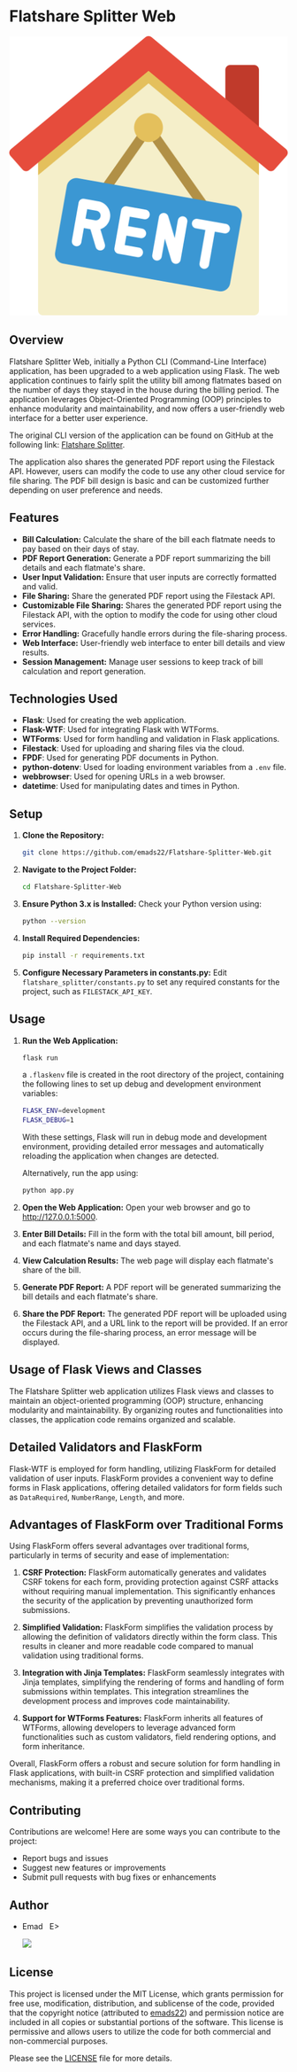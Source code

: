 # Flatshare Splitter Web 

![Flatshare_Splitter_logo](./static/assets/images/Flatshare_Splitter_logo.png)

## Overview
Flatshare Splitter Web, initially a Python CLI (Command-Line Interface) application, has been upgraded to a web application using Flask. The web application continues to fairly split the utility bill among flatmates based on the number of days they stayed in the house during the billing period. The application leverages Object-Oriented Programming (OOP) principles to enhance modularity and maintainability, and now offers a user-friendly web interface for a better user experience.

The original CLI version of the application can be found on GitHub at the following link: [Flatshare Splitter](https://github.com/emads22/Flatshare-Splitter).

The application also shares the generated PDF report using the Filestack API. However, users can modify the code to use any other cloud service for file sharing. The PDF bill design is basic and can be customized further depending on user preference and needs.

## Features
- **Bill Calculation:** Calculate the share of the bill each flatmate needs to pay based on their days of stay.
- **PDF Report Generation:** Generate a PDF report summarizing the bill details and each flatmate's share.
- **User Input Validation:** Ensure that user inputs are correctly formatted and valid.
- **File Sharing:** Share the generated PDF report using the Filestack API.
- **Customizable File Sharing:** Shares the generated PDF report using the Filestack API, with the option to modify the code for using other cloud services.
- **Error Handling:** Gracefully handle errors during the file-sharing process.
- **Web Interface:** User-friendly web interface to enter bill details and view results.
- **Session Management:** Manage user sessions to keep track of bill calculation and report generation.

## Technologies Used
- **Flask**: Used for creating the web application.
- **Flask-WTF**: Used for integrating Flask with WTForms.
- **WTForms**: Used for form handling and validation in Flask applications.
- **Filestack**: Used for uploading and sharing files via the cloud.
- **FPDF**: Used for generating PDF documents in Python.
- **python-dotenv**: Used for loading environment variables from a `.env` file.
- **webbrowser**: Used for opening URLs in a web browser.
- **datetime**: Used for manipulating dates and times in Python.

## Setup
1. **Clone the Repository:**
   ```sh
   git clone https://github.com/emads22/Flatshare-Splitter-Web.git
   ```
2. **Navigate to the Project Folder:**
   ```sh
   cd Flatshare-Splitter-Web
   ```
3. **Ensure Python 3.x is Installed:** Check your Python version using:
   ```sh
   python --version
   ```
4. **Install Required Dependencies:**
   ```sh
   pip install -r requirements.txt
   ```
5. **Configure Necessary Parameters in constants.py:**
   Edit `flatshare_splitter/constants.py` to set any required constants for the project, such as `FILESTACK_API_KEY`.

## Usage
1. **Run the Web Application:**
   ```sh
   flask run
   ```
   a `.flaskenv` file is created in the root directory of the project, containing the following lines to set up debug and development environment variables:
   ```sh
   FLASK_ENV=development
   FLASK_DEBUG=1
   ```
   With these settings, Flask will run in debug mode and development environment, providing detailed error messages and automatically reloading the application when changes are detected.   

   Alternatively, run the app using:
   ```sh
   python app.py
   ```
2. **Open the Web Application:**
   Open your web browser and go to http://127.0.0.1:5000.
3. **Enter Bill Details:**
   Fill in the form with the total bill amount, bill period, and each flatmate's name and days stayed.
4. **View Calculation Results:**
   The web page will display each flatmate's share of the bill.
5. **Generate PDF Report:**
   A PDF report will be generated summarizing the bill details and each flatmate's share.
6. **Share the PDF Report:**
   The generated PDF report will be uploaded using the Filestack API, and a URL link to the report will be provided. If an error occurs during the file-sharing process, an error message will be displayed.

## Usage of Flask Views and Classes
The Flatshare Splitter web application utilizes Flask views and classes to maintain an object-oriented programming (OOP) structure, enhancing modularity and maintainability. By organizing routes and functionalities into classes, the application code remains organized and scalable.

## Detailed Validators and FlaskForm
Flask-WTF is employed for form handling, utilizing FlaskForm for detailed validation of user inputs. FlaskForm provides a convenient way to define forms in Flask applications, offering detailed validators for form fields such as `DataRequired`, `NumberRange`, `Length`, and more.

## Advantages of FlaskForm over Traditional Forms
Using FlaskForm offers several advantages over traditional forms, particularly in terms of security and ease of implementation:

1. **CSRF Protection:** FlaskForm automatically generates and validates CSRF tokens for each form, providing protection against CSRF attacks without requiring manual implementation. This significantly enhances the security of the application by preventing unauthorized form submissions.

2. **Simplified Validation:** FlaskForm simplifies the validation process by allowing the definition of validators directly within the form class. This results in cleaner and more readable code compared to manual validation using traditional forms.

3. **Integration with Jinja Templates:** FlaskForm seamlessly integrates with Jinja templates, simplifying the rendering of forms and handling of form submissions within templates. This integration streamlines the development process and improves code maintainability.

4. **Support for WTForms Features:** FlaskForm inherits all features of WTForms, allowing developers to leverage advanced form functionalities such as custom validators, field rendering options, and form inheritance.

Overall, FlaskForm offers a robust and secure solution for form handling in Flask applications, with built-in CSRF protection and simplified validation mechanisms, making it a preferred choice over traditional forms.

## Contributing
Contributions are welcome! Here are some ways you can contribute to the project:
- Report bugs and issues
- Suggest new features or improvements
- Submit pull requests with bug fixes or enhancements

## Author
- Emad &nbsp; E>
  
  [<img src="https://img.shields.io/badge/GitHub-Profile-blue?logo=github" width="150">](https://github.com/emads22)

## License
This project is licensed under the MIT License, which grants permission for free use, modification, distribution, and sublicense of the code, provided that the copyright notice (attributed to [emads22](https://github.com/emads22)) and permission notice are included in all copies or substantial portions of the software. This license is permissive and allows users to utilize the code for both commercial and non-commercial purposes.

Please see the [LICENSE](LICENSE) file for more details.
